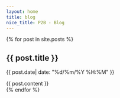 ```yaml
---
layout: home
title: blog
nice_title: P2B - Blog
---
```


{% for post in site.posts %}
  <h2 class="title is-2">{{ post.title }}</h2>
  <p class="subtitle is-5">{{ post.date| date: "%d/%m/%Y %H:%M" }}</p>
  <div class="content post-content">
    {{ post.content }}
  </div>
{% endfor %}
